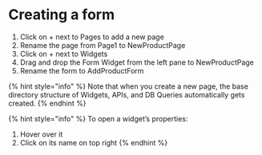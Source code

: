 # Creating a form



1. Click on + next to Pages to add a new page
2. Rename the page from Page1 to NewProductPage
3. Click on + next to Widgets
4. Drag and drop the Form Widget from the left pane to NewProductPage
5. Rename the form to AddProductForm

{% hint style="info" %}
Note that when you create a new page, the base directory structure of Widgets, APIs, and DB Queries automatically gets created.
{% endhint %}

{% hint style="info" %}
To open a widget’s properties:

1. Hover over it
2. Click on its name on top right
{% endhint %}



